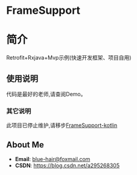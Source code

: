 # FrameSupport  
# 简介  
Retrofit+Rxjava+Mvp示例(快速开发框架、项目自用)
## 使用说明
代码是最好的老师,请查阅Demo。
### 其它说明
此项目已停止维护,请移步[FrameSupport-kotlin](https://github.com/OneGreenHand/FrameSupport-kotlin)

## About Me  
* **Email**: <blue-hair@foxmail.com>
* **CSDN**: <https://blog.csdn.net/a295268305>
